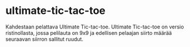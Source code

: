 # ultimate-tic-tac-toe
Kahdestaan pelattava Ultimate Tic-tac-toe. Ultimate Tic-tac-toe on versio ristinollasta, jossa pelilauta on 9x9 ja edellisen pelaajan siirto määrää seuraavan siirron sallitut ruudut.
